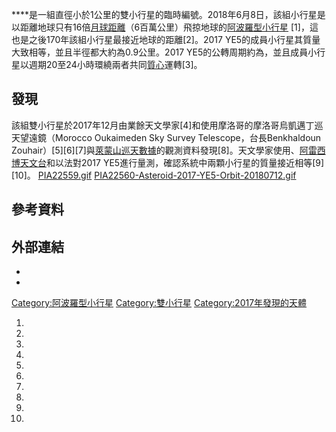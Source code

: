 ****是一組直徑小於1公里的雙小行星的臨時編號。2018年6月8日，該組小行星是以距離地球只有16倍[月球距離](../Page/月球距離.md "wikilink")（6百萬公里）飛掠地球的[阿波羅型小行星](https://zh.wikipedia.org/wiki/阿波羅型小行星 "wikilink") \[1\]，這也是之後170年該組小行星最接近地球的距離\[2\]。2017 YE5的成員小行星其質量大致相等，並且半徑都大約為0.9公里。2017 YE5的公轉周期約為，並且成員小行星以週期20至24小時環繞兩者共同[質心](../Page/質心.md "wikilink")運轉\[3\]。

## 發現

該組雙小行星於2017年12月由業餘天文學家\[4\]和使用摩洛哥的摩洛哥烏凱邁丁巡天望遠鏡（Morocco Oukaimeden Sky Survey Telescope，台長Benkhaldoun Zouhair）\[5\]\[6\]\[7\]與[萊蒙山巡天數據](../Page/萊蒙山巡天數據.md "wikilink")的觀測資料發現\[8\]。天文學家使用、[阿雷西博天文台](../Page/阿雷西博天文台.md "wikilink")和以法對2017 YE5進行量測，確認系統中兩顆小行星的質量接近相等\[9\]\[10\]。 [PIA22559.gif](https://zh.wikipedia.org/wiki/File:PIA22559.gif "fig:PIA22559.gif") [PIA22560-Asteroid-2017-YE5-Orbit-20180712.gif](https://zh.wikipedia.org/wiki/File:PIA22560-Asteroid-2017-YE5-Orbit-20180712.gif "fig:PIA22560-Asteroid-2017-YE5-Orbit-20180712.gif")

## 參考資料

## 外部連結

  -
  -
[Category:阿波羅型小行星](https://zh.wikipedia.org/wiki/Category:阿波羅型小行星 "wikilink") [Category:雙小行星](https://zh.wikipedia.org/wiki/Category:雙小行星 "wikilink") [Category:2017年發現的天體](https://zh.wikipedia.org/wiki/Category:2017年發現的天體 "wikilink")

1.
2.
3.
4.
5.
6.
7.
8.
9.
10.